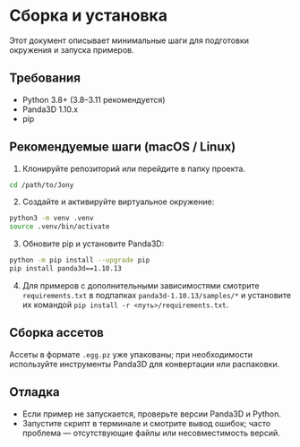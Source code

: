 # Сборка и установка

Этот документ описывает минимальные шаги для подготовки окружения и запуска примеров.

## Требования

- Python 3.8+ (3.8–3.11 рекомендуется)
- Panda3D 1.10.x
- pip

## Рекомендуемые шаги (macOS / Linux)

1. Клонируйте репозиторий или перейдите в папку проекта.

```bash
cd /path/to/Jony
```

2. Создайте и активируйте виртуальное окружение:

```bash
python3 -m venv .venv
source .venv/bin/activate
```

3. Обновите pip и установите Panda3D:

```bash
python -m pip install --upgrade pip
pip install panda3d==1.10.13
```

4. Для примеров с дополнительными зависимостями смотрите `requirements.txt` в подпапках `panda3d-1.10.13/samples/*` и установите их командой `pip install -r <путь>/requirements.txt`.

## Сборка ассетов

Ассеты в формате `.egg.pz` уже упакованы; при необходимости используйте инструменты Panda3D для конвертации или распаковки.

## Отладка

- Если пример не запускается, проверьте версии Panda3D и Python.
- Запустите скрипт в терминале и смотрите вывод ошибок; часто проблема — отсутствующие файлы или несовместимость версий.
